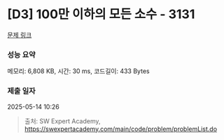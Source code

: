 # [D3] 100만 이하의 모든 소수 - 3131 

[문제 링크](https://swexpertacademy.com/main/code/problem/problemDetail.do?contestProbId=AV_6mRsasV8DFAWS) 

### 성능 요약

메모리: 6,808 KB, 시간: 30 ms, 코드길이: 433 Bytes

### 제출 일자

2025-05-14 10:26



> 출처: SW Expert Academy, https://swexpertacademy.com/main/code/problem/problemList.do